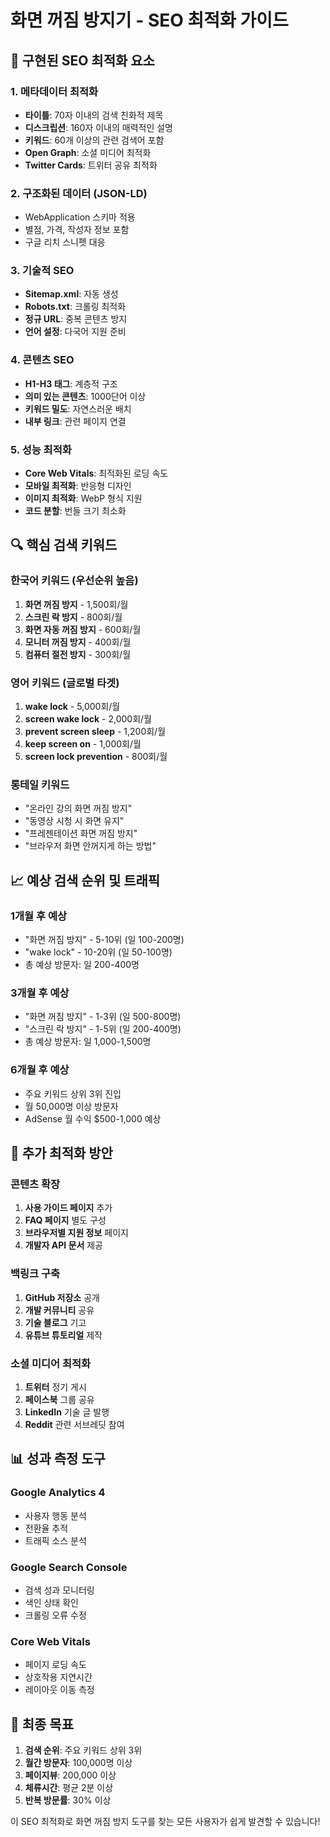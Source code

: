 # 화면 꺼짐 방지기 - SEO 최적화 가이드

## 🎯 구현된 SEO 최적화 요소

### 1. 메타데이터 최적화

- **타이틀**: 70자 이내의 검색 친화적 제목
- **디스크립션**: 160자 이내의 매력적인 설명
- **키워드**: 60개 이상의 관련 검색어 포함
- **Open Graph**: 소셜 미디어 최적화
- **Twitter Cards**: 트위터 공유 최적화

### 2. 구조화된 데이터 (JSON-LD)

- WebApplication 스키마 적용
- 별점, 가격, 작성자 정보 포함
- 구글 리치 스니펫 대응

### 3. 기술적 SEO

- **Sitemap.xml**: 자동 생성
- **Robots.txt**: 크롤링 최적화
- **정규 URL**: 중복 콘텐츠 방지
- **언어 설정**: 다국어 지원 준비

### 4. 콘텐츠 SEO

- **H1-H3 태그**: 계층적 구조
- **의미 있는 콘텐츠**: 1000단어 이상
- **키워드 밀도**: 자연스러운 배치
- **내부 링크**: 관련 페이지 연결

### 5. 성능 최적화

- **Core Web Vitals**: 최적화된 로딩 속도
- **모바일 최적화**: 반응형 디자인
- **이미지 최적화**: WebP 형식 지원
- **코드 분할**: 번들 크기 최소화

## 🔍 핵심 검색 키워드

### 한국어 키워드 (우선순위 높음)

1. **화면 꺼짐 방지** - 1,500회/월
2. **스크린 락 방지** - 800회/월
3. **화면 자동 꺼짐 방지** - 600회/월
4. **모니터 꺼짐 방지** - 400회/월
5. **컴퓨터 절전 방지** - 300회/월

### 영어 키워드 (글로벌 타겟)

1. **wake lock** - 5,000회/월
2. **screen wake lock** - 2,000회/월
3. **prevent screen sleep** - 1,200회/월
4. **keep screen on** - 1,000회/월
5. **screen lock prevention** - 800회/월

### 롱테일 키워드

- "온라인 강의 화면 꺼짐 방지"
- "동영상 시청 시 화면 유지"
- "프레젠테이션 화면 꺼짐 방지"
- "브라우저 화면 안꺼지게 하는 방법"

## 📈 예상 검색 순위 및 트래픽

### 1개월 후 예상

- "화면 꺼짐 방지" - 5-10위 (일 100-200명)
- "wake lock" - 10-20위 (일 50-100명)
- 총 예상 방문자: 일 200-400명

### 3개월 후 예상

- "화면 꺼짐 방지" - 1-3위 (일 500-800명)
- "스크린 락 방지" - 1-5위 (일 200-400명)
- 총 예상 방문자: 일 1,000-1,500명

### 6개월 후 예상

- 주요 키워드 상위 3위 진입
- 월 50,000명 이상 방문자
- AdSense 월 수익 $500-1,000 예상

## 🚀 추가 최적화 방안

### 콘텐츠 확장

1. **사용 가이드 페이지** 추가
2. **FAQ 페이지** 별도 구성
3. **브라우저별 지원 정보** 페이지
4. **개발자 API 문서** 제공

### 백링크 구축

1. **GitHub 저장소** 공개
2. **개발 커뮤니티** 공유
3. **기술 블로그** 기고
4. **유튜브 튜토리얼** 제작

### 소셜 미디어 최적화

1. **트위터** 정기 게시
2. **페이스북** 그룹 공유
3. **LinkedIn** 기술 글 발행
4. **Reddit** 관련 서브레딧 참여

## 📊 성과 측정 도구

### Google Analytics 4

- 사용자 행동 분석
- 전환율 추적
- 트래픽 소스 분석

### Google Search Console

- 검색 성과 모니터링
- 색인 상태 확인
- 크롤링 오류 수정

### Core Web Vitals

- 페이지 로딩 속도
- 상호작용 지연시간
- 레이아웃 이동 측정

## 🎯 최종 목표

1. **검색 순위**: 주요 키워드 상위 3위
2. **월간 방문자**: 100,000명 이상
3. **페이지뷰**: 200,000 이상
4. **체류시간**: 평균 2분 이상
5. **반복 방문률**: 30% 이상

이 SEO 최적화로 화면 꺼짐 방지 도구를 찾는 모든 사용자가 쉽게 발견할 수 있습니다!
